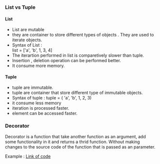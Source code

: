 ### List vs Tuple
#### List
- List are mutable
- they are container to store different types of objects . They are used to iterate objects.
- Syntax of List :  
   list = ['a', 'b', 1, 3, 4]
- The iterartion performed in list is comparetively slower than tuple.
- Insertion , deletion operation can be performed better.
- It consume more memory.
  
#### Tuple
- tuple are immutable.
- tuple are container that store different type of immutable objects.
- Syntax of tuple :
  tuple = ( 'a', 'b', 1, 2, 3)
- it consume less memory
- iteration is processed faster.
- element can be accessed faster.


### Decorator
Decorator is a function that take another function as an argument, add some functionality in it and returns a thrid function. Without making changes to the source code of the function that is passed as an parameter.

 Example :  [Link of code](decorator.py)
